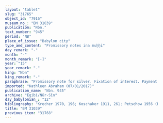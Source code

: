 ```yaml
---
layout: "tablet"
slug: "31765"
object_id: "7916"
museum_no_: "BM 31039"
publication: "Nbn."
text_number: "945"
period: "NB"
place_of_issue: "Babylon city"
type_and_content: "Promissory notes ina muẖẖi"
day_remark: "-"
month: "-"
month_remark: "[-]"
year: "15"
year_remark: "-"
king: "Nbn"
king_remark: "-"
paraphrase: "Promissory note for silver. Fixation of interest. Payment for a debt.<br /> <strong>B</strong>, a temple oblate (<em>&scaron;irku</em>) owes 1 &frac12; minas of silver to <strong>A</strong>, to be delivered with interest (<em>hubullu</em>) in Kislīm (IX). The interest is fixed at 20%, to be paid on a monthly basis. There exists a written (?) document about the payment (terms). <strong>A</strong> guarantees for the payment of what is (booked) to <strong>B</strong>&#39;s debit in the register of Bēl. <strong>B</strong> will pay through/in [broken off] to the creditor. Witnesses<br /> &nbsp;<br /> <strong>A </strong>= Itti-Marduk-balāṭu/Nab&ucirc;-ahhē-iddin//Egibi; <strong>B </strong>= L&acirc;bā&scaron;i/Bēl-rēṣūa, a temple oblate (<em>&scaron;irku</em>)"
imported: "Kathleen Abraham (07/01/2017)"
publication_name: "Nbn. 945"
archive: "Egibi/Nūr-Sîn"
day_babylonian_: "12"
bibliography: "Krecher 1970, 196; Koschaker 1911, 261; Petschow 1956 (NBPf), 21; Unger 1931, 313; Bogaert 1966, 109; Dougherty 1923, 15f."
title: "BM 31039"
previous_item: "31768"
---
```


